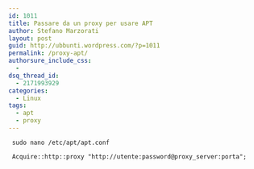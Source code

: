 ```yaml
---
id: 1011
title: Passare da un proxy per usare APT
author: Stefano Marzorati
layout: post
guid: http://ubbunti.wordpress.com/?p=1011
permalink: /proxy-apt/
authorsure_include_css:
  - 
dsq_thread_id:
  - 2171993929
categories:
  - Linux
tags:
  - apt
  - proxy
---
```

` sudo nano /etc/apt/apt.conf`

` Acquire::http::proxy "http://utente:password@proxy_server:porta";`